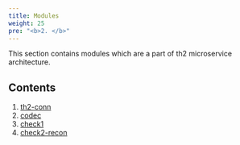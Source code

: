 ```yaml
---
title: Modules
weight: 25
pre: "<b>2. </b>"
---
```


This section contains modules which are a part of th2 microservice architecture.

<!--more-->

## Contents
1. [th2-conn](modules/th2-conn)
2. [codec](modules/codec)
3. [check1](modules/check1)
4. [check2-recon](modules/check2-recon)
